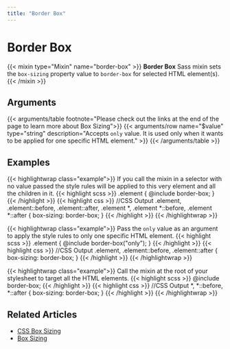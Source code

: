 ```yaml
---
title: "Border Box"
---
```


# Border Box

{{< mixin type="Mixin" name="border-box" >}}
**Border Box** Sass mixin sets the `box-sizing` property value to `border-box` for selected HTML element(s).
{{< /mixin >}}

## Arguments

{{< arguments/table footnote="Please check out the links at the end of the page to learn more about Box Sizing">}}
  {{< arguments/row name="$value" type="string" description="Accepts `only` value. It is used only when it wants to be applied for one specific HTML element." >}}
{{< /arguments/table >}}

## Examples

{{< highlightwrap class="example">}}
If you call the mixin in a selector with no value passed the style rules will be applied to this very element and all the children in it.
{{< highlight scss >}}
.element {
  @include border-box;
}
{{< /highlight >}}
{{< highlight css >}}
//CSS Output
.element, 
.element::before, 
.element::after,
.element *,
.element *::before,
.element *::after {
  box-sizing: border-box;
}
{{< /highlight >}}
{{< /highlightwrap >}}

{{< highlightwrap class="example">}}
Pass the `only` value as an argument to apply the style rules to only one specific HTML element.
{{< highlight scss >}}
.element {
  @include border-box("only");
}
{{< /highlight >}}
{{< highlight css >}}
//CSS Output
.element, 
.element::before, 
.element::after {
  box-sizing: border-box;
}
{{< /highlight >}}
{{< /highlightwrap >}}

{{< highlightwrap class="example">}}
Call the mixin at the root of your stylesheet to target all the HTML elements.
{{< highlight scss >}}
@include border-box;
{{< /highlight >}}
{{< highlight css >}}
//CSS Output
*,
*::before,
*::after {
  box-sizing: border-box;
}
{{< /highlight >}}
{{< /highlightwrap >}}

## Related Articles
* [CSS Box Sizing](https://www.w3schools.com/css/css3_box-sizing.asp)
* [Box Sizing](https://css-tricks.com/box-sizing/)
